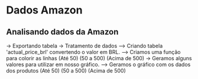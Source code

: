 # Dados Amazon

## Analisando dados da Amazon

-> Exportando tabela
-> Tratamento de dados
--> Criando tabela 'actual_price_brl' convertendo o valor em BRL.
--> Criamos uma função para colorir as linhas (Até 50) (50 a 500) (Acima de 500)
-> Geramos alguns valores para utilizar em nosso gráfico.
--> Geramos o gráfico com os dados dos produtos (Até 50) (50 a 500) (Acima de 500)
